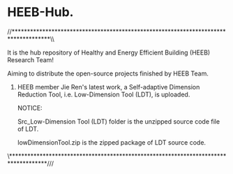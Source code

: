 # HEEB-Hub.
//************************************************************************************\\\

It is the hub repository of Healthy and Energy Efficient Building (HEEB) Research Team!

Aiming to distribute the open-source projects finished by HEEB Team.

1. HEEB member Jie Ren's latest work, a Self-adaptive Dimension Reduction Tool, i.e. Low-Dimension Tool (LDT), is uploaded. 

   NOTICE:
  
   Src_Low-Dimension Tool (LDT) folder is the unzipped source code file of LDT.
   
   lowDimensionTool.zip is the zipped package of LDT source code.
   
   
\\\************************************************************************************///
